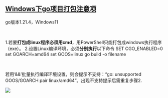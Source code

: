 
## [Windows下go项目打包注意项](https://www.cnblogs.com/yylyhl/p/18292325 "发布于 2024-07-09 18:10")

go版本1.21.4，Windows11

 

1.若要**打包成linux程序必须用cmd**，用PowerShell只能打包成windows执行程序（exe）。
2.设置Linux编译环境，必须**分别执行**以下命令
SET CGO_ENABLED=0
set GOARCH=amd64
set GOOS=linux
go build -o filename

 

若用‘&amp;&amp;’批量执行编译环境设置，则会提示不支持：“go: unsupported GOOS/GOARCH pair linux/amd64”。出现不支持提示后需重复步骤2.

![](https://img2024.cnblogs.com/blog/401721/202407/401721-20240709165901209-2065742614.png )
